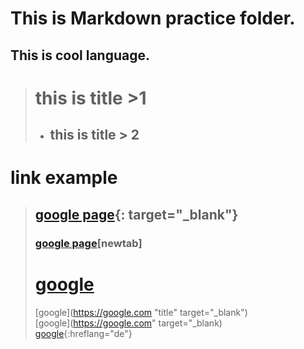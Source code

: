 This is Markdown practice folder.
===============
This is cool language.
------------------------


> # this is title >1
> * ## this is title > 2


# link example
> ## [google page](https://google.com){: target="_blank"}</br>
> ### [google page](https://google.com)[newtab]</br>
> # <a href="https://google.com/" target="_blank">google</a>
> [google](https://google.com "title" target="_blank")</br>
> [google](https://google.com" target="_blank)</br>
> [google](https://google.com){:hreflang="de"}
